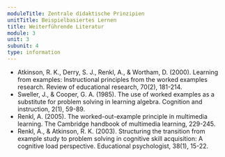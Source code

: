 ```yaml
---
moduleTitle: Zentrale didaktische Prinzipien
unitTitle: Beispielbasiertes Lernen
title: Weiterführende Literatur
module: 3
unit: 3
subunit: 4
type: information
---
```


* Atkinson, R. K., Derry, S. J., Renkl, A., & Wortham, D. (2000). Learning from examples: Instructional principles from the worked examples research. Review of educational research, 70(2), 181-214.
* Sweller, J., & Cooper, G. A. (1985). The use of worked examples as a substitute for problem solving in learning algebra. Cognition and instruction, 2(1), 59-89.
* Renkl, A. (2005). The worked-out-example principle in multimedia learning. The Cambridge handbook of multimedia learning, 229-245.
* Renkl, A., & Atkinson, R. K. (2003). Structuring the transition from example study to problem solving in cognitive skill acquisition: A cognitive load perspective. Educational psychologist, 38(1), 15-22.
